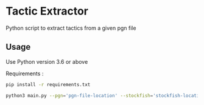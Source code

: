 # Tactic Extractor

Python script to extract tactics from a given pgn file

## Usage

Use Python version 3.6 or above

Requirements :

```bash
pip install -r requirements.txt
```

```bash
python3 main.py --pgn='pgn-file-location' --stockfish='stockfish-location'
```
